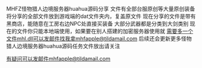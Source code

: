 MHFZ怪物猎人边境服务器huahua源码分享
文件有全部台服原创等大量原创装备
将分享的全部文件放到游戏端的dat文件夹内，复盖原文件
现在分享的文件是带有黑商店，能随意在工房右边NPC处直接买装备
大部分武器都是分类到大剑类别
现在的文件你只能本地端使用，如果要在别人搭建的加密服务器使用就
需要多一个文件mhl.dll可以发邮件找我拿mhfapple@tildamail.com
后续还会更新更多怪物猎人边境服务器huahua源码任务文件放出请关注

有疑问可以发邮件mhfapple@tildamail.com
